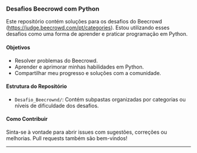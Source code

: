 ### Desafios Beecrowd com Python

Este repositório contém soluções para os desafios do Beecrowd (https://judge.beecrowd.com/pt/categories). 
Estou utilizando esses desafios como uma forma de aprender e praticar programação em Python.

#### Objetivos
- Resolver problemas do Beecrowd.
- Aprender e aprimorar minhas habilidades em Python.
- Compartilhar meu progresso e soluções com a comunidade.

#### Estrutura do Repositório
- `Desafio_Beecrownd/`: Contém subpastas organizadas por categorias ou níveis de dificuldade dos desafios.
#### Como Contribuir
Sinta-se à vontade para abrir issues com sugestões, correções ou melhorias. Pull requests também são bem-vindos!

---
